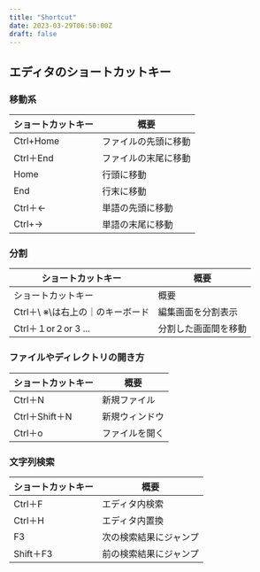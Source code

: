 ```yaml
---
title: "Shortcut"
date: 2023-03-29T06:50:00Z
draft: false
---
```


## エディタのショートカットキー

### 移動系
|ショートカットキー|概要|
| ---- | ---- |
|Ctrl+Home|ファイルの先頭に移動|
|Ctrl＋End|ファイルの末尾に移動|
|Home|行頭に移動|
|End|行末に移動|
|Ctrl＋←|単語の先頭に移動|
|Ctrl+→|単語の末尾に移動|

### 分割

|ショートカットキー|概要|
| ---- | ---- |
|ショートカットキー|概要|
|Ctrl＋\ ※\は右上の｜のキーボード|編集画面を分割表示|
|Ctrl＋１or２or 3 ...|分割した画面間を移動|

### ファイルやディレクトリの開き方

|ショートカットキー|概要|
| ---- | ---- |
|Ctrl＋N|新規ファイル|
|Ctrl＋Shift＋N|新規ウィンドウ|
|Ctrl＋o|ファイルを開く|

### 文字列検索

|ショートカットキー|概要|
| ---- | ---- |
|Ctrl＋F|エディタ内検索|
|Ctrl＋H|エディタ内置換|
|F3|次の検索結果にジャンプ|
|Shift＋F3|前の検索結果にジャンプ|
